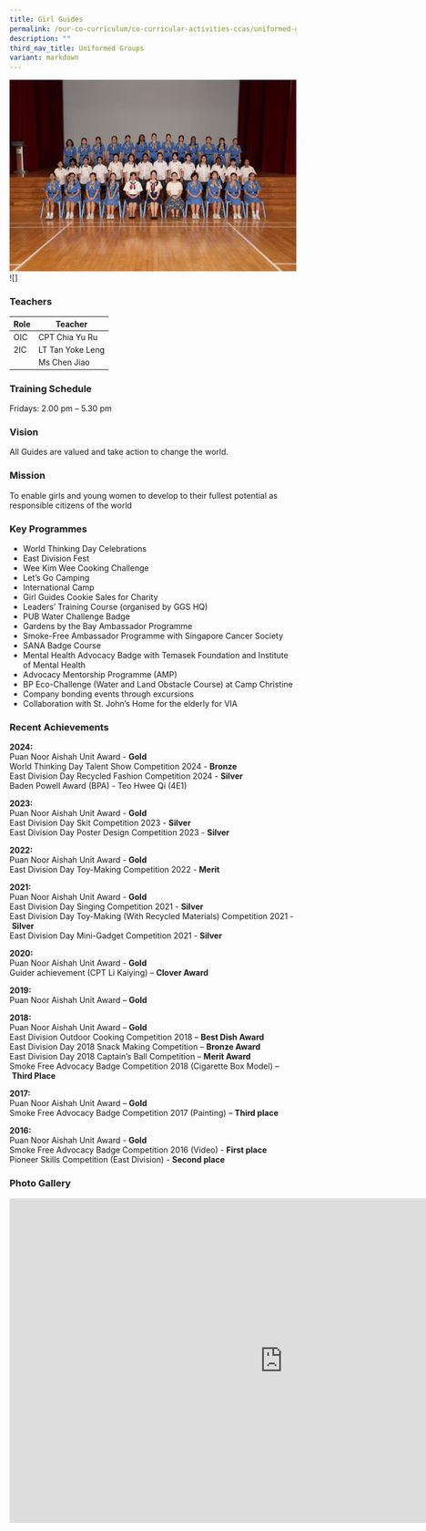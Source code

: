 ```yaml
---
title: Girl Guides
permalink: /our-co-curriculum/co-curricular-activities-ccas/uniformed-groups/girl-guides/
description: ""
third_nav_title: Uniformed Groups
variant: markdown
---
```

![](/images/2025_Girl_Guides.jpg) ![]

### Teachers

| Role | Teacher |
|---|---|
| OIC | CPT Chia Yu Ru |
| 2IC | LT Tan Yoke Leng |
|        | Ms Chen Jiao |

### Training Schedule 
Fridays: 2.00 pm – 5.30 pm

### Vision 
All Guides are valued and take action to change the world.

### Mission 
To enable girls and young women to develop to their fullest potential as responsible citizens of the world

### Key Programmes
*   World Thinking Day Celebrations
*   East Division Fest
*   Wee Kim Wee Cooking Challenge
*   Let’s Go Camping
*   International Camp
*   Girl Guides Cookie Sales for Charity
*   Leaders’ Training Course (organised by GGS HQ)
*   PUB Water Challenge Badge
*   Gardens by the Bay Ambassador Programme
*   Smoke-Free Ambassador Programme with Singapore Cancer Society
*   SANA Badge Course
*   Mental Health Advocacy Badge with Temasek Foundation and Institute of Mental Health
*   Advocacy Mentorship Programme (AMP)
*   BP Eco-Challenge (Water and Land Obstacle Course) at Camp Christine
*   Company bonding events through excursions
*   Collaboration with St. John’s Home for the elderly for VIA

### Recent Achievements
**2024:**<br>
Puan Noor Aishah Unit Award -&nbsp;**Gold** <br>
World Thinking Day Talent Show Competition 2024 -&nbsp;**Bronze** <br>
East Division Day Recycled Fashion Competition 2024 -&nbsp;**Silver**<br>
Baden Powell Award (BPA) - Teo Hwee Qi (4E1)

**2023:**<br>
Puan Noor Aishah Unit Award -&nbsp;**Gold** <br>
East Division Day Skit Competition 2023 -&nbsp;**Silver** <br>
East Division Day Poster Design Competition 2023 -&nbsp;**Silver**

**2022:**<br>
Puan Noor Aishah Unit Award -&nbsp;**Gold** <br>
East Division Day Toy-Making Competition 2022 -&nbsp;**Merit**

**2021:**<br>
Puan Noor Aishah Unit Award -&nbsp;**Gold**<br>
East Division Day Singing Competition 2021 -&nbsp;**Silver**<br>
East Division Day Toy-Making (With Recycled Materials) Competition 2021 -&nbsp;**Silver**<br>
East Division Day Mini-Gadget Competition 2021 -&nbsp;**Silver**<br>

**2020:**<br>
Puan Noor Aishah Unit Award -&nbsp;**Gold**<br>
Guider achievement (CPT Li Kaiying)&nbsp;–&nbsp;**Clover Award**

**2019:**<br>
Puan Noor Aishah Unit Award –&nbsp;**Gold**

**2018:**<br>
Puan Noor Aishah Unit Award –&nbsp;**Gold**<br>
East Division Outdoor Cooking Competition 2018 –&nbsp;**Best Dish Award**<br>
East Division Day 2018 Snack Making Competition –&nbsp;**Bronze Award**<br>
East Division Day 2018 Captain’s Ball Competition –&nbsp;**Merit Award**<br>
Smoke Free Advocacy Badge Competition 2018 (Cigarette Box Model) –&nbsp;**Third Place**

**2017:**<br>
Puan Noor Aishah Unit Award –&nbsp;**Gold**<br>
Smoke Free Advocacy Badge Competition 2017 (Painting) –&nbsp;**Third place**

**2016:**<br>
Puan Noor Aishah Unit Award -&nbsp;**Gold**<br>
Smoke Free Advocacy Badge Competition 2016 (Video) -&nbsp;**First place**<br>
Pioneer Skills Competition (East Division) -&nbsp;**Second place**

### Photo Gallery 
<iframe src="https://docs.google.com/presentation/d/e/2PACX-1vSFMv1A8HrUmWOS3dhK7558vjr8T3FvsUPZ0--n1KqT3l764bzu2Ar8Y12O2CpN1CaMSSpQFXXeSfxD/embed?start=true&amp;loop=true&amp;delayms=3000" frameborder="0" width="960" height="569" allowfullscreen="true"></iframe>